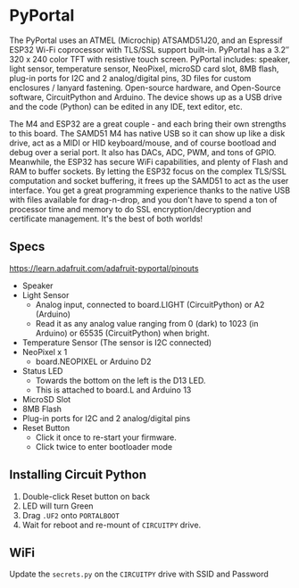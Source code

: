 # PyPortal
The PyPortal uses an ATMEL (Microchip) ATSAMD51J20, and an Espressif ESP32 Wi-Fi coprocessor with TLS/SSL support built-in. PyPortal has a 3.2″ 320 x 240 color TFT with resistive touch screen. PyPortal includes: speaker, light sensor, temperature sensor, NeoPixel, microSD card slot, 8MB flash, plug-in ports for I2C and 2 analog/digital pins, 3D files for custom enclosures / lanyard fastening. Open-source hardware, and Open-Source software, CircuitPython and Arduino. The device shows up as a USB drive and the code (Python) can be edited in any IDE, text editor, etc.

The M4 and ESP32 are a great couple - and each bring their own strengths to this board. The SAMD51 M4 has native USB so it can show up like a disk drive, act as a MIDI or HID keyboard/mouse, and of course bootload and debug over a serial port. It also has DACs, ADC, PWM, and tons of GPIO. Meanwhile, the ESP32 has secure WiFi capabilities, and plenty of Flash and RAM to buffer sockets. By letting the ESP32 focus on the complex TLS/SSL computation and socket buffering, it frees up the SAMD51 to act as the user interface. You get a great programming experience thanks to the native USB with files available for drag-n-drop, and you don't have to spend a ton of processor time and memory to do SSL encryption/decryption and certificate management. It's the best of both worlds!

## Specs
https://learn.adafruit.com/adafruit-pyportal/pinouts

* Speaker
* Light Sensor
    - Analog input, connected to board.LIGHT (CircuitPython) or A2 (Arduino)
    - Read it as any analog value ranging from 0 (dark) to 1023 (in Arduino) or 65535 (CircuitPython) when bright.
* Temperature Sensor (The sensor is I2C connected)
* NeoPixel x 1
    - board.NEOPIXEL or Arduino D2
* Status LED
    - Towards the bottom on the left is the D13 LED.
    - This is attached to board.L and Arduino 13
* MicroSD Slot
* 8MB Flash
* Plug-in ports for I2C and 2 analog/digital pins
* Reset Button
    - Click it once to re-start your firmware.
    - Click twice to enter bootloader mode

## Installing Circuit Python
1. Double-click Reset button on back
2. LED will turn Green
3. Drag `.UF2` onto `PORTALBOOT`
4. Wait for reboot and re-mount of `CIRCUITPY` drive.

## WiFi
Update the `secrets.py` on the `CIRCUITPY` drive with SSID and Password
